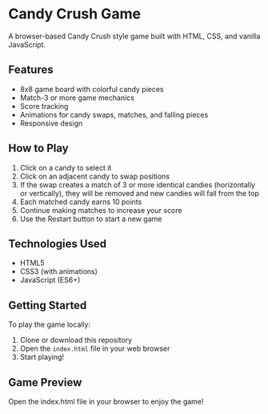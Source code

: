 # Candy Crush Game

A browser-based Candy Crush style game built with HTML, CSS, and vanilla JavaScript.

## Features

- 8x8 game board with colorful candy pieces
- Match-3 or more game mechanics
- Score tracking
- Animations for candy swaps, matches, and falling pieces
- Responsive design

## How to Play

1. Click on a candy to select it
2. Click on an adjacent candy to swap positions
3. If the swap creates a match of 3 or more identical candies (horizontally or vertically), they will be removed and new candies will fall from the top
4. Each matched candy earns 10 points
5. Continue making matches to increase your score
6. Use the Restart button to start a new game

## Technologies Used

- HTML5
- CSS3 (with animations)
- JavaScript (ES6+)

## Getting Started

To play the game locally:

1. Clone or download this repository
2. Open the `index.html` file in your web browser
3. Start playing!

## Game Preview

Open the index.html file in your browser to enjoy the game!

